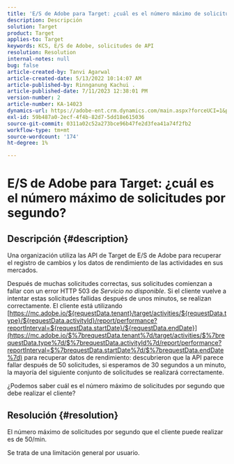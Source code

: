 ```yaml
---
title: 'E/S de Adobe para Target: ¿cuál es el número máximo de solicitudes por segundo?'
description: Descripción
solution: Target
product: Target
applies-to: Target
keywords: KCS, E/S de Adobe, solicitudes de API
resolution: Resolution
internal-notes: null
bug: false
article-created-by: Tanvi Agarwal
article-created-date: 5/13/2022 10:14:07 AM
article-published-by: Rinnganung Kachui .
article-published-date: 7/11/2023 12:38:01 PM
version-number: 2
article-number: KA-14023
dynamics-url: https://adobe-ent.crm.dynamics.com/main.aspx?forceUCI=1&pagetype=entityrecord&etn=knowledgearticle&id=78b79668-a5d2-ec11-a7b5-00224809c27a
exl-id: 59b487a0-2ecf-4f4b-82d7-5dd18e615036
source-git-commit: 0311a02c52a273bce96b47fe2d3fea41a74f2fb2
workflow-type: tm+mt
source-wordcount: '174'
ht-degree: 1%

---
```


# E/S de Adobe para Target: ¿cuál es el número máximo de solicitudes por segundo?

## Descripción {#description}


Una organización utiliza las API de Target de E/S de Adobe para recuperar el registro de cambios y los datos de rendimiento de las actividades en sus mercados.

Después de muchas solicitudes correctas, sus solicitudes comienzan a fallar con un error HTTP 503 de *Servicio no disponible*. Si el cliente vuelve a intentar estas solicitudes fallidas después de unos minutos, se realizan correctamente. El cliente está utilizando [https://mc.adobe.io/${requestData.tenant}/target/activities/${requestData.type}/${requestData.activityId}/report/performance?reportInterval=${requestData.startDate}/${requestData.endDate}](https://mc.adobe.io/$%7brequestData.tenant%7d/target/activities/$%7brequestData.type%7d/$%7brequestData.activityId%7d/report/performance?reportInterval=$%7brequestData.startDate%7d/$%7brequestData.endDate%7d) para recuperar datos de rendimiento: descubrieron que la API parece fallar después de 50 solicitudes, si esperamos de 30 segundos a un minuto, la mayoría del siguiente conjunto de solicitudes se realizará correctamente.

¿Podemos saber cuál es el número máximo de solicitudes por segundo que debe realizar el cliente?


## Resolución {#resolution}


El número máximo de solicitudes por segundo que el cliente puede realizar es de 50/min.

Se trata de una limitación general por usuario.
